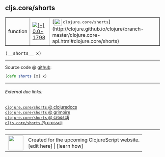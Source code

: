 ## cljs.core/shorts



 <table border="1">
<tr>
<td>function</td>
<td><a href="https://github.com/cljsinfo/cljs-api-docs/tree/0.0-1798"><img valign="middle" alt="[+] 0.0-1798" title="Added in 0.0-1798" src="https://img.shields.io/badge/+-0.0--1798-lightgrey.svg"></a> </td>
<td>
[<img height="24px" valign="middle" src="http://i.imgur.com/1GjPKvB.png"> <samp>clojure.core/shorts</samp>](http://clojure.github.io/clojure/branch-master/clojure.core-api.html#clojure.core/shorts)
</td>
</tr>
</table>


 <samp>
(__shorts__ x)<br>
</samp>

---







Source code @ [github](https://github.com/clojure/clojurescript/blob/r3165/src/cljs/cljs/core.cljs#L2321):

```clj
(defn shorts [x] x)
```

<!--
Repo - tag - source tree - lines:

 <pre>
clojurescript @ r3165
└── src
    └── cljs
        └── cljs
            └── <ins>[core.cljs:2321](https://github.com/clojure/clojurescript/blob/r3165/src/cljs/cljs/core.cljs#L2321)</ins>
</pre>

-->

---



###### External doc links:

[`clojure.core/shorts` @ clojuredocs](http://clojuredocs.org/clojure.core/shorts)<br>
[`clojure.core/shorts` @ grimoire](http://conj.io/store/v1/org.clojure/clojure/1.7.0-beta3/clj/clojure.core/shorts/)<br>
[`clojure.core/shorts` @ crossclj](http://crossclj.info/fun/clojure.core/shorts.html)<br>
[`cljs.core/shorts` @ crossclj](http://crossclj.info/fun/cljs.core.cljs/shorts.html)<br>

---

 <table>
<tr><td>
<img valign="middle" align="right" width="48px" src="http://i.imgur.com/Hi20huC.png">
</td><td>
Created for the upcoming ClojureScript website.<br>
[edit here] | [learn how]
</td></tr></table>

[edit here]:https://github.com/cljsinfo/cljs-api-docs/blob/master/cljsdoc/cljs.core/shorts.cljsdoc
[learn how]:https://github.com/cljsinfo/cljs-api-docs/wiki/cljsdoc-files

<!--

This information was too distracting to show to readers, but I'll leave it
commented here since it is helpful to:

- pretty-print the data used to generate this document
- and show how to retrieve that data



The API data for this symbol:

```clj
{:ns "cljs.core",
 :name "shorts",
 :signature ["[x]"],
 :history [["+" "0.0-1798"]],
 :type "function",
 :full-name-encode "cljs.core/shorts",
 :source {:code "(defn shorts [x] x)",
          :title "Source code",
          :repo "clojurescript",
          :tag "r3165",
          :filename "src/cljs/cljs/core.cljs",
          :lines [2321]},
 :full-name "cljs.core/shorts",
 :clj-symbol "clojure.core/shorts"}

```

Retrieve the API data for this symbol:

```clj
;; from Clojure REPL
(require '[clojure.edn :as edn])
(-> (slurp "https://raw.githubusercontent.com/cljsinfo/cljs-api-docs/catalog/cljs-api.edn")
    (edn/read-string)
    (get-in [:symbols "cljs.core/shorts"]))
```

-->
